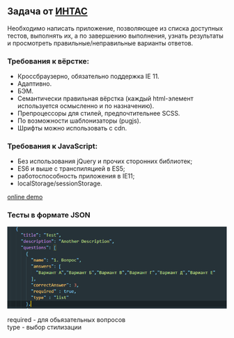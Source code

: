 <h2>Задача от <a href="http://intas-company.com/">ИНТАС</a></h2>

<p>Необходимо написать приложение, позволяющее из списка доступных тестов, выполнять их,
а по завершению выполнения, узнать результаты и просмотреть правильные/неправильные варианты ответов.</p>


<h3>Требования к вёрстке:</h3>
<ul>
<li>     Кроссбраузерно, обязательно поддержка IE 11.</li>
<li>     Адаптивно.</li>
<li>     БЭМ.</li>
<li>     Семантически правильная вёрстка (каждый html-элемент используется осмысленно и по назначению).</li>
<li>     Препроцессоры для стилей, предпочтительнее SCSS.</li>
<li>     По возможности шаблонизаторы (pugjs).</li>
<li>     Шрифты можно использовать с cdn.</li>
</ul>

<h3>    Требования к JavaScript:</h3>
<ul>
<li>     Без использования jQuery и прочих сторонних библиотек;</li>
<li>     ES6 и выше с транспиляцией в ES5;</li>
<li>     работоспособность приложения в IE11;</li>
<li>     localStorage/sessionStorage.</li>
</ul>

<a href="https://osdnyasha.github.io/intas/">online demo</a>

<h3>Тесты в формате JSON</h3>

<img src="assets/img/task.png">

<p>required - для обьязательных вопросов<br>
type - выбор стилизации</p>
